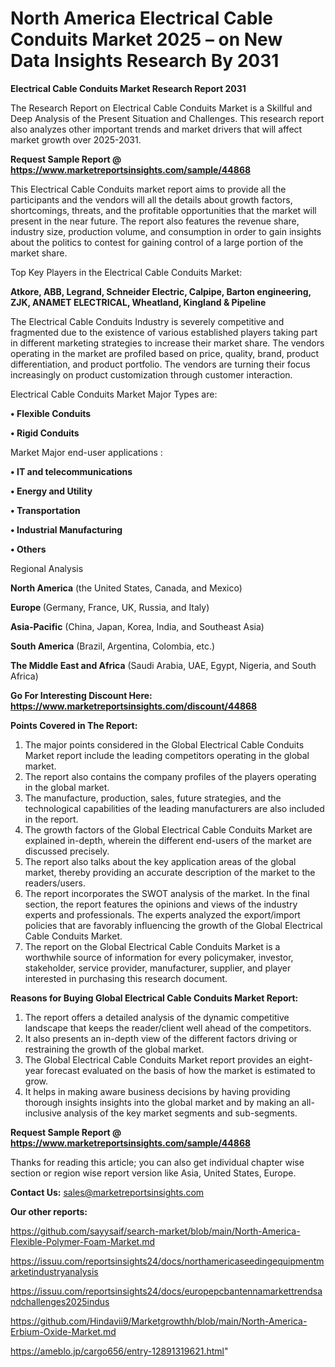 # North America Electrical Cable Conduits Market 2025 – on New Data Insights Research By 2031

<strong>Electrical Cable Conduits Market Research Report 2031</strong>

The Research Report on Electrical Cable Conduits Market is a Skillful and Deep Analysis of the Present Situation and Challenges. This research report also analyzes other important trends and market drivers that will affect market growth over 2025-2031.

<strong>Request Sample Report @ <a href=https://www.marketreportsinsights.com/sample/44868>https://www.marketreportsinsights.com/sample/44868</a></strong>

This Electrical Cable Conduits market report aims to provide all the participants and the vendors will all the details about growth factors, shortcomings, threats, and the profitable opportunities that the market will present in the near future. The report also features the revenue share, industry size, production volume, and consumption in order to gain insights about the politics to contest for gaining control of a large portion of the market share.

Top Key Players in the Electrical Cable Conduits Market:

<strong>Atkore, ABB, Legrand, Schneider Electric, Calpipe, Barton engineering, ZJK, ANAMET ELECTRICAL, Wheatland, Kingland & Pipeline</strong>

The Electrical Cable Conduits Industry is severely competitive and fragmented due to the existence of various established players taking part in different marketing strategies to increase their market share. The vendors operating in the market are profiled based on price, quality, brand, product differentiation, and product portfolio. The vendors are turning their focus increasingly on product customization through customer interaction.

Electrical Cable Conduits Market Major Types are:

<strong>•  Flexible Conduits

•  Rigid Conduits</strong>

Market Major end-user applications :

<strong>•  IT and telecommunications

•  Energy and Utility

•  Transportation

•  Industrial Manufacturing

•  Others</strong>

Regional Analysis

</u><strong><b>North America</b></strong> (the United States, Canada, and Mexico)

<strong><b>Europe </b></strong>(Germany, France, UK, Russia, and Italy)

<strong><b>Asia-Pacific</b></strong> (China, Japan, Korea, India, and Southeast Asia)

<strong><b>South America</b></strong> (Brazil, Argentina, Colombia, etc.)

<strong><b>The Middle East and Africa</b></strong> (Saudi Arabia, UAE, Egypt, Nigeria, and South Africa)

<strong>Go For Interesting Discount Here: <a href=https://www.marketreportsinsights.com/discount/44868>https://www.marketreportsinsights.com/discount/44868</a></strong>

<strong>Points Covered in The Report:</strong>
<ol>
  <li>The major points considered in the Global Electrical Cable Conduits Market report include the leading competitors operating in the global market.</li>
  <li>The report also contains the company profiles of the players operating in the global market.</li>
  <li>The manufacture, production, sales, future strategies, and the technological capabilities of the leading manufacturers are also included in the report.</li>
  <li>The growth factors of the Global Electrical Cable Conduits Market are explained in-depth, wherein the different end-users of the market are discussed precisely.</li>
  <li>The report also talks about the key application areas of the global market, thereby providing an accurate description of the market to the readers/users.</li>
  <li>The report incorporates the SWOT analysis of the market. In the final section, the report features the opinions and views of the industry experts and professionals. The experts analyzed the export/import policies that are favorably influencing the growth of the Global Electrical Cable Conduits Market.</li>
  <li>The report on the Global Electrical Cable Conduits Market is a worthwhile source of information for every policymaker, investor, stakeholder, service provider, manufacturer, supplier, and player interested in purchasing this research document.</li>
</ol>
<strong>Reasons for Buying Global Electrical Cable Conduits Market Report:</strong>

<ol>
  <li>The report offers a detailed analysis of the dynamic competitive landscape that keeps the reader/client well ahead of the competitors.</li>
  <li>It also presents an in-depth view of the different factors driving or restraining the growth of the global market.</li>
  <li>The Global Electrical Cable Conduits Market report provides an eight-year forecast evaluated on the basis of how the market is estimated to grow.</li>
  <li>It helps in making aware business decisions by having providing thorough insights insights into the global market and by making an all-inclusive analysis of the key market segments and sub-segments.</li>
</ol>
<strong>Request Sample Report @ <a href=https://www.marketreportsinsights.com/sample/44868>https://www.marketreportsinsights.com/sample/44868</a></strong>


Thanks for reading this article; you can also get individual chapter wise section or region wise report version like Asia, United States, Europe.

<strong>Contact Us:</strong>
sales@marketreportsinsights.com

<strong>Our other reports:</strong>

<a href=https://github.com/sayysaif/search-market/blob/main/North-America-Flexible-Polymer-Foam-Market.md>https://github.com/sayysaif/search-market/blob/main/North-America-Flexible-Polymer-Foam-Market.md</a>

<a href=https://issuu.com/reportsinsights24/docs/northamericaseedingequipmentmarketindustryanalysis>https://issuu.com/reportsinsights24/docs/northamericaseedingequipmentmarketindustryanalysis</a>

<a href=https://issuu.com/reportsinsights24/docs/europepcbantennamarkettrendsandchallenges2025indus>https://issuu.com/reportsinsights24/docs/europepcbantennamarkettrendsandchallenges2025indus</a>

<a href=https://github.com/Hindavii9/Marketgrowthh/blob/main/North-America-Erbium-Oxide-Market.md>https://github.com/Hindavii9/Marketgrowthh/blob/main/North-America-Erbium-Oxide-Market.md</a>

<a href=https://ameblo.jp/cargo656/entry-12891319621.html>https://ameblo.jp/cargo656/entry-12891319621.html</a>"
